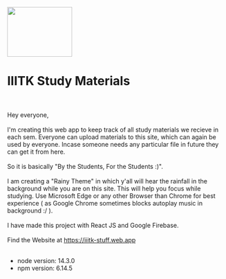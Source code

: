 <img src="https://github.com/RaiLokesh/IIITK-Study-Materials/tree/master/public/logo.png?raw=true" height="115" width="150"></img><b><h1>IIITK Study Materials</h1></b>
<br><br>
Hey everyone,
<br><br>
I'm creating this web app to keep track of all study materials we recieve in each sem. Everyone can upload materials to this site, which can again be used by everyone. Incase someone needs any particular file in future they can get it from here. 
<br><br>
So it is basically "By the Students, For the Students :)".
<br><br>
I am creating a "Rainy Theme" in which y'all will hear the rainfall in the background while you are on this site. This will help you focus while studying. Use Microsoft Edge or any other Browser than Chrome for best experience ( as Google Chrome sometimes blocks autoplay music in background :/ ).
<br><br>
I have made this project with React JS and Google Firebase.
<br><br>
Find the Website at https://iiitk-stuff.web.app
<br><br>

<ul>
<li>node version: 14.3.0</li>
<li>npm version: 6.14.5</li>
</ul>



